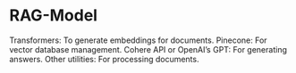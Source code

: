 # RAG-Model
Transformers: To generate embeddings for documents. Pinecone: For vector database management. Cohere API or OpenAI’s GPT: For generating answers. Other utilities: For processing documents.
